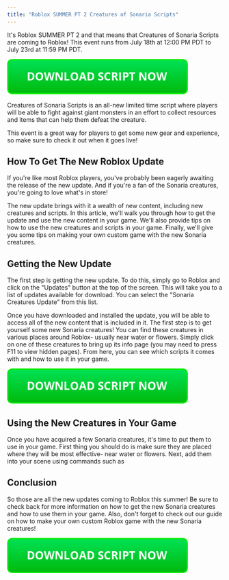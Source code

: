 ```yaml
---
title: "Roblox SUMMER PT 2 Creatures of Sonaria Scripts"
---
```


It's Roblox SUMMER PT 2 and that means that Creatures of Sonaria Scripts are coming to Roblox! This event runs from July 18th at 12:00 PM PDT to July 23rd at 11:59 PM PDT.

[![script button](https://github.com/robloxpaste/robloxpaste.github.io/blob/main/script_button.png?raw=true)](https://rbxpaste.com/latest-script)


Creatures of Sonaria Scripts is an all-new limited time script where players will be able to fight against giant monsters in an effort to collect resources and items that can help them defeat the creature.

This event is a great way for players to get some new gear and experience, so make sure to check it out when it goes live!

## How To Get The New Roblox Update
If you're like most Roblox players, you've probably been eagerly awaiting the release of the new update. And if you're a fan of the Sonaria creatures, you're going to love what's in store!

The new update brings with it a wealth of new content, including new creatures and scripts. In this article, we'll walk you through how to get the update and use the new content in your game. We'll also provide tips on how to use the new creatures and scripts in your game. Finally, we'll give you some tips on making your own custom game with the new Sonaria creatures.

## Getting the New Update
The first step is getting the new update. To do this, simply go to Roblox and click on the "Updates" button at the top of the screen. This will take you to a list of updates available for download. You can select the "Sonaria Creatures Update" from this list.

Once you have downloaded and installed the update, you will be able to access all of the new content that is included in it. The first step is to get yourself some new Sonaria creatures! You can find these creatures in various places around Roblox- usually near water or flowers. Simply click on one of these creatures to bring up its info page (you may need to press F11 to view hidden pages). From here, you can see which scripts it comes with and how to use it in your game.

[![script button](https://github.com/robloxpaste/robloxpaste.github.io/blob/main/script_button.png?raw=true)](https://rbxpaste.com/latest-script)

## Using the New Creatures in Your Game
Once you have acquired a few Sonaria creatures, it's time to put them to use in your game. First thing you should do is make sure they are placed where they will be most effective- near water or flowers. Next, add them into your scene using commands such as
## Conclusion

So those are all the new updates coming to Roblox this summer! Be sure to check back for more information on how to get the new Sonaria creatures and how to use them in your game. Also, don't forget to check out our guide on how to make your own custom Roblox game with the new Sonaria creatures!

[![script button](https://github.com/robloxpaste/robloxpaste.github.io/blob/main/script_button.png?raw=true)](https://rbxpaste.com/latest-script)
